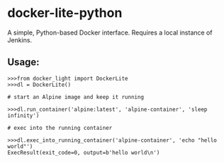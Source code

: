 # docker-lite-python
A simple, Python-based Docker interface. Requires a local instance of Jenkins.

## Usage:
```
>>>from docker_light import DockerLite
>>>dl = DockerLite()

# start an Alpine image and keep it running

>>>dl.run_container('alpine:latest', 'alpine-container', 'sleep infinity')

# exec into the running container

>>>dl.exec_into_running_container('alpine-container', 'echo "hello world"')
ExecResult(exit_code=0, output=b'hello world\n')
```


